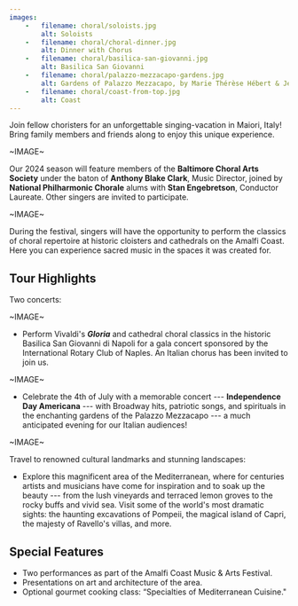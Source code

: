 ```yaml
---
images:
    -   filename: choral/soloists.jpg
        alt: Soloists
    -   filename: choral/choral-dinner.jpg
        alt: Dinner with Chorus
    -   filename: choral/basilica-san-giovanni.jpg
        alt: Basilica San Giovanni
    -   filename: choral/palazzo-mezzacapo-gardens.jpg
        alt: Gardens of Palazzo Mezzacapo, by Marie Thérèse Hébert & Jean Robert Thibault on flickr
    -   filename: choral/coast-from-top.jpg
        alt: Coast
---
```

Join fellow choristers for an unforgettable singing-vacation in Maiori, Italy!
Bring family members and friends along to enjoy this unique experience.  

~IMAGE~

Our 2024 season will feature members of the **Baltimore Choral Arts Society**
under the baton of **Anthony Blake Clark**, Music Director, joined
by **National Philharmonic Chorale** alums with **Stan Engebretson**,
Conductor Laureate.  Other singers are invited to participate.

~IMAGE~

During the festival, singers will have the opportunity to perform the classics
of choral repertoire at historic cloisters and cathedrals on the Amalfi
Coast.  Here you can experience sacred music in the spaces it was created
for.

## Tour Highlights

Two concerts:

~IMAGE~

- Perform Vivaldi's ***Gloria*** and cathedral choral classics in the historic Basilica San Giovanni di Napoli for a gala concert sponsored by the International Rotary Club of Naples.  An Italian chorus has been invited to join us.

~IMAGE~

- Celebrate the 4th of July with a memorable concert --- **Independence Day Americana** --- with  Broadway hits, patriotic songs, and spirituals in the enchanting gardens of the Palazzo Mezzacapo --- a much anticipated evening for our Italian audiences!

~IMAGE~

Travel to renowned cultural landmarks and stunning landscapes:

- Explore  this  magnificent  area   of  the Mediterranean,  where for centuries artists and musicians have come for inspiration and to soak up the beauty --- from the lush vineyards and terraced lemon groves to the rocky buffs and vivid sea. Visit some of the world's most dramatic sights: the haunting excavations of Pompeii, the magical island of Capri, the majesty of Ravello's villas, and more.

## Special Features

* Two performances as part of the Amalfi Coast Music & Arts Festival.
* Presentations on art and architecture of the area.
* Optional gourmet cooking class: “Specialties of Mediterranean Cuisine."
